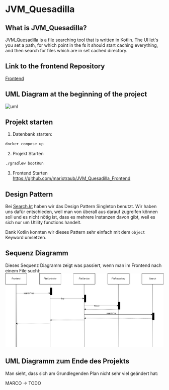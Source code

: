 # JVM_Quesadilla

## What is JVM_Quesadilla?
JVM_Quesadilla is a file searching tool that is  written in Kotlin. The UI let's you set a path, for which point in the fs it should start caching everything, and then search for files which are in set cached directory.

## Link to the frontend Repository

[Frontend](https://github.com/mariotraub/JVM_Quesadilla_Frontend)

## UML Diagram at the beginning of the project

![uml](uml/firstUML.jpg)

## Projekt starten
1. Datenbank starten: 
```bash
docker compose up
```
2. Projekt Starten
```bash
./gradlew bootRun
```
3. Frontend Starten
https://github.com/mariotraub/JVM_Quesadilla_Frontend

## Design Pattern
Bei [Search.kt](src/main/kotlin/jvm/quesadilla/search/Search.kt) haben wir das Design Pattern Singleton benutzt.
Wir haben uns dafür entschieden,
weil man von überall aus darauf zugreifen können soll und es nicht nötig ist,
dass es mehrere Instanzen davon gibt,
weil es sich nur um Utility functions handelt.

Dank Kotlin konnten wir dieses Pattern sehr einfach mit dem `object` Keyword umsetzen.

## Sequenz Diagramm
Dieses Sequenz Diagramm zeigt was passiert, wenn man im Frontend nach einem File sucht:
![sequence_uml](uml/sequence.png)

## UML Diagramm zum Ende des Projekts
Man sieht, dass sich am Grundlegenden Plan nicht sehr viel geändert hat:

MARCO -> TODO
